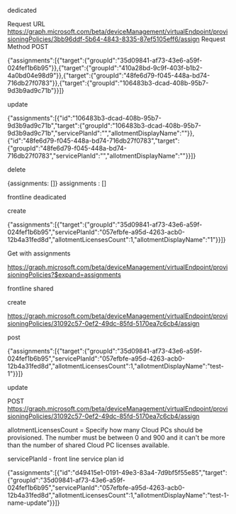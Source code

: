 dedicated

Request URL
https://graph.microsoft.com/beta/deviceManagement/virtualEndpoint/provisioningPolicies/3bb96ddf-5b64-4843-8335-87ef5105eff6/assign
Request Method
POST

{"assignments":[{"target":{"groupId":"35d09841-af73-43e6-a59f-024fef1b6b95"}},{"target":{"groupId":"410a28bd-9c9f-403f-b1b2-4a0bd04e98d9"}},{"target":{"groupId":"48fe6d79-f045-448a-bd74-716db27f0783"}},{"target":{"groupId":"106483b3-dcad-408b-95b7-9d3b9ad9c71b"}}]}

update

{"assignments":[{"id":"106483b3-dcad-408b-95b7-9d3b9ad9c71b","target":{"groupId":"106483b3-dcad-408b-95b7-9d3b9ad9c71b","servicePlanId":"","allotmentDisplayName":""}},{"id":"48fe6d79-f045-448a-bd74-716db27f0783","target":{"groupId":"48fe6d79-f045-448a-bd74-716db27f0783","servicePlanId":"","allotmentDisplayName":""}}]}

delete

{assignments: []}
assignments
: 
[]

frontline deadicated

create

{"assignments":[{"target":{"groupId":"35d09841-af73-43e6-a59f-024fef1b6b95","servicePlanId":"057efbfe-a95d-4263-acb0-12b4a31fed8d","allotmentLicensesCount":1,"allotmentDisplayName":"1"}}]}

Get with assignments

https://graph.microsoft.com/beta/deviceManagement/virtualEndpoint/provisioningPolicies?$expand=assignments

frontline shared

create

https://graph.microsoft.com/beta/deviceManagement/virtualEndpoint/provisioningPolicies/31092c57-0ef2-49dc-85fd-5170ea7c6cb4/assign

post

{"assignments":[{"target":{"groupId":"35d09841-af73-43e6-a59f-024fef1b6b95","servicePlanId":"057efbfe-a95d-4263-acb0-12b4a31fed8d","allotmentLicensesCount":1,"allotmentDisplayName":"test-1"}}]}



update

POST https://graph.microsoft.com/beta/deviceManagement/virtualEndpoint/provisioningPolicies/31092c57-0ef2-49dc-85fd-5170ea7c6cb4/assign

allotmentLicensesCount = Specify how many Cloud PCs should be provisioned. The number must be between 0 and 900 and it can't be more than the number of shared Cloud PC licenses available.

servicePlanId - front line service plan id

{"assignments":[{"id":"d49415e1-0191-49e3-83a4-7d9bf5f55e85","target":{"groupId":"35d09841-af73-43e6-a59f-024fef1b6b95","servicePlanId":"057efbfe-a95d-4263-acb0-12b4a31fed8d","allotmentLicensesCount":1,"allotmentDisplayName":"test-1-name-update"}}]}